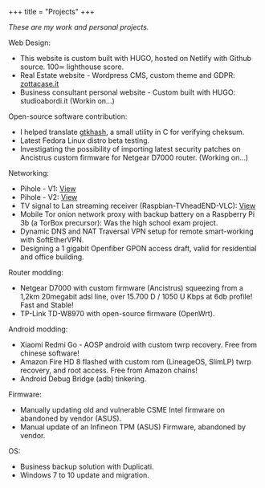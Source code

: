 +++
title = "Projects"
+++

_These are my work and personal projects._

Web Design:

* This website is custom built with HUGO, hosted on Netlify with Github source. 100≃ lighthouse score. 
* Real Estate website - Wordpress CMS, custom theme and GDPR: <a href="https://www.zottacase.it">zottacase.it</a>
* Business consultant personal website - Custom built with HUGO: studioabordi.it (Workin on...)

Open-source software contribution:

* I helped translate <a href="https://github.com/tristanheaven/gtkhash">gtkhash</a>, a small utility in C for verifying cheksum.
* Latest Fedora Linux distro beta testing.
* Investigating the possibility of importing latest security patches on Ancistrus custom firmware for Netgear D7000 router. (Working on...)

Networking:

* Pihole - V1: <a href="https://www.dropbox.com/s/1hi3z70x1bjkyrz/pihole.JPG?dl=0">View</a>
* Pihole - V2: <a href="https://www.dropbox.com/s/n4hi4smvbfdod5t/2.jpg?dl=0">View</a>
* TV signal to Lan streaming receiver (Raspbian-TVheadEND-VLC): <a href="https://www.dropbox.com/s/jqgjcahtn6vwgqy/3.jpg?dl=0">View</a>
* Mobile Tor onion network proxy with backup battery on a Raspberry Pi 3b (a TorBox precursor): Was the high school exam project.
* Dynamic DNS and NAT Traversal VPN setup for remote smart-working with SoftEtherVPN. 
* Designing a 1 gigabit Openfiber GPON access draft, valid for residential and office building.

Router modding:

* Netgear D7000 with custom firmware (Ancistrus) squeezing from a 1,2km 20megabit adsl line, over 15.700 D / 1050 U Kbps at 6db profile! Fast and Stable!
* TP-Link TD-W8970 with open-source firmware (OpenWrt).

Android modding:

* Xiaomi Redmi Go - AOSP android with custom twrp recovery. Free from chinese software!
* Amazon Fire HD 8 flashed with custom rom (LineageOS, SlimLP) twrp recovery, and root access. Free from Amazon chains!
* Android Debug Bridge (adb) tinkering.

Firmware:

* Manually updating old and vulnerable CSME Intel firmware on abandoned by vendor (ASUS).
* Manual update of an Infineon TPM (ASUS) Firmware, abandoned by vendor.

OS:

* Business backup solution with Duplicati.
* Windows 7 to 10 update and migration.